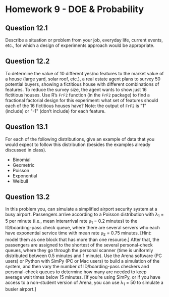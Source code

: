 # Homework 9 - DOE & Probability
## Question 12.1
Describe a situation or problem from your job, everyday life, current events, etc., for which a design of
experiments approach would be appropriate.
## Question 12.2
To determine the value of 10 different yes/no features to the market value of a house (large yard, solar
roof, etc.), a real estate agent plans to survey 50 potential buyers, showing a fictitious house with
different combinations of features. To reduce the survey size, the agent wants to show just 16 fictitious
houses. Use R’s `FrF2` function (in the `FrF2` package) to find a fractional factorial design for this
experiment: what set of features should each of the 16 fictitious houses have? Note: the output of
`FrF2` is "1" (include) or "-1" (don’t include) for each feature.
## Question 13.1
For each of the following distributions, give an example of data that you would expect to follow this
distribution (besides the examples already discussed in class).
  -  Binomial  
  -  Geometric  
  -  Poisson  
  -  Exponential  
  -  Weibull  
## Question 13.2
In this problem you, can simulate a simplified airport security system at a busy airport. Passengers arrive
according to a Poisson distribution with λ<sub>1</sub> = 5 per minute (i.e., mean interarrival rate μ<sub>1</sub> = 0.2 minutes)
to the ID/boarding-pass check queue, where there are several servers who each have exponential
service time with mean rate μ<sub>2</sub> = 0.75 minutes. [Hint: model them as one block that has more than one
resource.] After that, the passengers are assigned to the shortest of the several personal-check queues,
where they go through the personal scanner (time is uniformly distributed between 0.5 minutes and 1
minute).
Use the Arena software (PC users) or Python with SimPy (PC or Mac users) to build a simulation of the
system, and then vary the number of ID/boarding-pass checkers and personal-check queues to
determine how many are needed to keep average wait times below 15 minutes. [If you’re using SimPy,
or if you have access to a non-student version of Arena, you can use λ<sub>1</sub> = 50 to simulate a busier airport.]
